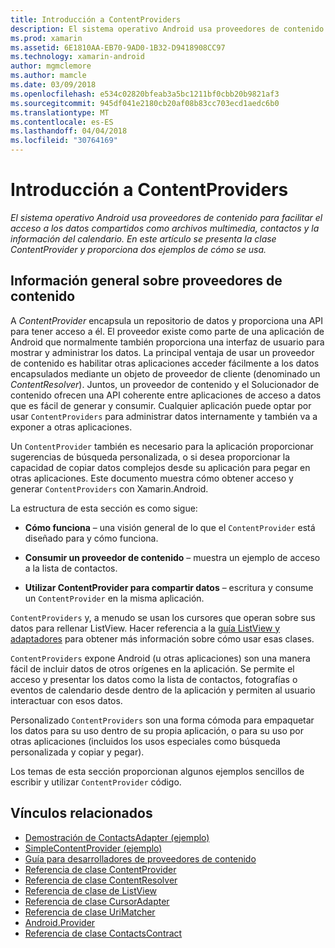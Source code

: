```yaml
---
title: Introducción a ContentProviders
description: El sistema operativo Android usa proveedores de contenido para facilitar el acceso a los datos compartidos como archivos multimedia, contactos y la información del calendario. En este artículo se presenta la clase ContentProvider y proporciona dos ejemplos de cómo se usa.
ms.prod: xamarin
ms.assetid: 6E1810AA-EB70-9AD0-1B32-D9418908CC97
ms.technology: xamarin-android
author: mgmclemore
ms.author: mamcle
ms.date: 03/09/2018
ms.openlocfilehash: e534c02820bfeab3a5bc1211bf0cbb20b9821af3
ms.sourcegitcommit: 945df041e2180cb20af08b83cc703ecd1aedc6b0
ms.translationtype: MT
ms.contentlocale: es-ES
ms.lasthandoff: 04/04/2018
ms.locfileid: "30764169"
---
```

# <a name="intro-to-contentproviders"></a>Introducción a ContentProviders

_El sistema operativo Android usa proveedores de contenido para facilitar el acceso a los datos compartidos como archivos multimedia, contactos y la información del calendario. En este artículo se presenta la clase ContentProvider y proporciona dos ejemplos de cómo se usa._


## <a name="content-providers-overview"></a>Información general sobre proveedores de contenido

A *ContentProvider* encapsula un repositorio de datos y proporciona una API para tener acceso a él. El proveedor existe como parte de una aplicación de Android que normalmente también proporciona una interfaz de usuario para mostrar y administrar los datos. La principal ventaja de usar un proveedor de contenido es habilitar otras aplicaciones acceder fácilmente a los datos encapsulados mediante un objeto de proveedor de cliente (denominado un *ContentResolver*). Juntos, un proveedor de contenido y el Solucionador de contenido ofrecen una API coherente entre aplicaciones de acceso a datos que es fácil de generar y consumir. Cualquier aplicación puede optar por usar `ContentProviders` para administrar datos internamente y también va a exponer a otras aplicaciones.

Un `ContentProvider` también es necesario para la aplicación proporcionar sugerencias de búsqueda personalizada, o si desea proporcionar la capacidad de copiar datos complejos desde su aplicación para pegar en otras aplicaciones. Este documento muestra cómo obtener acceso y generar `ContentProviders` con Xamarin.Android.

La estructura de esta sección es como sigue:

- **Cómo funciona** &ndash; una visión general de lo que el `ContentProvider` está diseñado para y cómo funciona.

- **Consumir un proveedor de contenido** &ndash; muestra un ejemplo de acceso a la lista de contactos.

- **Utilizar ContentProvider para compartir datos** &ndash; escritura y consume un `ContentProvider` en la misma aplicación.

`ContentProviders` y, a menudo se usan los cursores que operan sobre sus datos para rellenar ListView. Hacer referencia a la [guía ListView y adaptadores](~/android/user-interface/layouts/list-view/index.md) para obtener más información sobre cómo usar esas clases.

`ContentProviders` expone Android (u otras aplicaciones) son una manera fácil de incluir datos de otros orígenes en la aplicación. Se permite el acceso y presentar los datos como la lista de contactos, fotografías o eventos de calendario desde dentro de la aplicación y permiten al usuario interactuar con esos datos.

Personalizado `ContentProviders` son una forma cómoda para empaquetar los datos para su uso dentro de su propia aplicación, o para su uso por otras aplicaciones (incluidos los usos especiales como búsqueda personalizada y copiar y pegar).

Los temas de esta sección proporcionan algunos ejemplos sencillos de escribir y utilizar `ContentProvider` código.



## <a name="related-links"></a>Vínculos relacionados

- [Demostración de ContactsAdapter (ejemplo)](https://developer.xamarin.com/samples/monodroid/PlatformFeatures/ContactsAdapterDemo/)
- [SimpleContentProvider (ejemplo)](https://developer.xamarin.com/samples/monodroid/PlatformFeatures/SimpleContentProvider)
- [Guía para desarrolladores de proveedores de contenido](http://developer.android.com/guide/topics/providers/content-providers.html)
- [Referencia de clase ContentProvider](https://developer.xamarin.com/api/type/Android.Content.ContentProvider/)
- [Referencia de clase ContentResolver](https://developer.xamarin.com/api/type/Android.Content.ContentResolver/)
- [Referencia de clase de ListView](https://developer.xamarin.com/api/type/Android.Widget.ListView/)
- [Referencia de clase CursorAdapter](https://developer.xamarin.com/api/type/Android.Widget.CursorAdapter/)
- [Referencia de clase UriMatcher](https://developer.xamarin.com/api/type/Android.Content.UriMatcher/)
- [Android.Provider](https://developer.xamarin.com/api/namespace/Android.Provider/)
- [Referencia de clase ContactsContract](https://developer.xamarin.com/api/type/Android.Provider.ContactsContract/)
